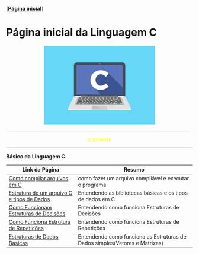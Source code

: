 [[**Página inicial**](https://f4nt0.github.io/PR0GR4M1NG)]

# Página inicial da Linguagem C

<center>
    <img src="../../img/c-language.jpg" width="300">
</center>

---

<center>
<code style="color: yellow">GLOSSÁRIO</code>
</center>

---

**Básico da Linguagem C**

Link da Página|Resumo
|---|---|
[Como compilar arquivos em C](../prog_c/compilador.md)| como fazer um arquivo compilável e executar o programa
[Estrutura de um arquivo C e tipos de Dados](../prog_c/estrutura.md)| Entendendo as bibliotecas básicas e os tipos de dados em C
[Como Funcionam Estruturas de Decisões](../prog_c/estrutura-decisao.md)| Entendendo como funciona Estruturas de Decisões
[Como Funciona Estrutura de Repetições](../prog_c/estrutura-repeticao.md)| Entendendo como funciona Estruturas de Repetições
[Estruturas de Dados Básicas](../prog_c/estrutura-dados.md)| Entendendo como funciona as Estruturas de Dados simples(Vetores e Matrizes)

